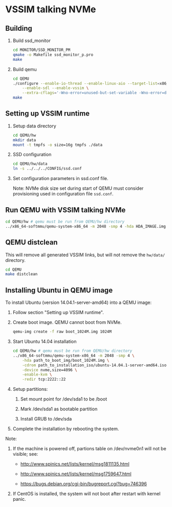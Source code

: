 VSSIM talking NVMe
==================

Building
--------

1. Build ssd_monitor

    ```sh
    cd MONITOR/SSD_MONITOR_PM
    qmake -o Makefile ssd_monitor_p.pro
    make
    ```

2. Build qemu

    ```sh
    cd QEMU
    ./configure --enable-io-thread --enable-linux-aio --target-list=x86_64-softmmu \
        --enable-sdl --enable-vssim \
        --extra-cflags='-Wno-error=unused-but-set-variable -Wno-error=deprecated-declarations'
    make
    ```

Setting up VSSIM runtime
------------------------

1. Setup data directory

    ```sh
    cd QEMU/hw
    mkdir data
    mount -t tmpfs -o size=16g tmpfs ./data 
    ```

2. SSD configuration

    ```sh
    cd QEMU/hw/data
    ln -s ../../../CONFIG/ssd.conf
    ```

3. Set configuration parameters in ssd.conf file.

   Note: NVMe disk size set during start of QEMU must consider provisioning used in configuration file `ssd.conf`.

Run QEMU with VSSIM talking NVMe
--------------------------------

```sh
cd QEMU/hw # qemu must be run from QEMU/hw directory
../x86_64-softmmu/qemu-system-x86_64 -m 2048 -smp 4 -hda HDA_IMAGE.img -device nvme -enable-kvm -redir tcp:2222::22
```

QEMU distclean
--------------

This will remove all generated VSSIM links, but will not remove the `hw/data/` directory.

```sh
cd QEMU
make distclean
```

Installing Ubuntu in QEMU image
-------------------------------

To install Ubuntu (version 14.04.1-server-amd64) into a QEMU image:

1. Follow section "Setting up VSSIM runtime".

2. Create boot image. QEMU cannot boot from NVMe.

    ```sh
    qemu-img create -f raw boot_1024M.img 1024M
    ```

3. Start Ubuntu 14.04 installation

    ```sh
    cd QEMU/hw # qemu must be run from QEMU/hw directory
    ../x86_64-softmmu/qemu-system-x86_64 -m 2048 -smp 4 \
        -hda path_to_boot_img/boot_1024M.img \
        -cdrom path_to_installation_iso/ubuntu-14.04.1-server-amd64.iso \
        -device nvme,size=4096 \
        -enable-kvm \
        -redir tcp:2222::22
    ````

4. Setup partitions:

    1. Set mount point for /dev/sda1 to be /boot

    2. Mark /dev/sda1 as bootable partition

    3. Install GRUB to /dev/sda


5. Complete the installation by rebooting the system.

Note:

1. If the machine is powered off, partions table on /dev/nvme0n1 will not be visible; see:

    * http://www.spinics.net/lists/kernel/msg1811135.html

    * http://www.spinics.net/lists/kernel/msg1759647.html

    * https://bugs.debian.org/cgi-bin/bugreport.cgi?bug=746396

2. If CentOS is installed, the system will not boot after restart with kernel panic.
